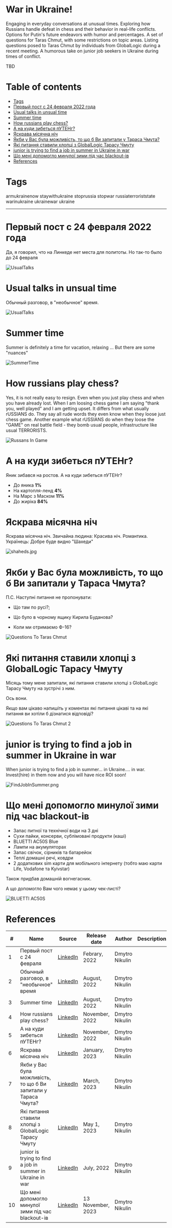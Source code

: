 # War in Ukraine!
Engaging in everyday conversations at unusual times.
Exploring how Russians handle defeat in chess and their behavior in real-life conflicts.
Options for Putin's future endeavors with humor and percentages.
A set of questions for Taras Chmut, with some restrictions on topic areas.
Listing questions posed to Taras Chmut by individuals from GlobalLogic during a recent meeting.
A humorous take on junior job seekers in Ukraine during times of conflict.

TBD 

# Table of contents
- [Tags](https://github.com/dimanikulin/dimanikulin/blob/main/WarInUkraine.md#tags)
- [Первый пост с 24 февраля 2022 года](https://github.com/dimanikulin/dimanikulin/blob/main/WarInUkraine.md#%D0%BF%D0%B5%D1%80%D0%B2%D1%8B%D0%B9-%D0%BF%D0%BE%D1%81%D1%82-%D1%81-24-%D1%84%D0%B5%D0%B2%D1%80%D0%B0%D0%BB%D1%8F-2022-%D0%B3%D0%BE%D0%B4%D0%B0)
- [Usual talks in unsual time](https://github.com/dimanikulin/dimanikulin/blob/main/WarInUkraine.md#usual-talks-in-unsual-time)
- [Summer time](https://github.com/dimanikulin/dimanikulin/blob/main/WarInUkraine.md#summer-time)
- [How russians play chess?](https://github.com/dimanikulin/dimanikulin/blob/main/WarInUkraine.md#how-russians-play-chess)
- [А на куди зибеться пУТЕНг?](https://github.com/dimanikulin/dimanikulin/blob/main/WarInUkraine.md#%D0%B0-%D0%BD%D0%B0-%D0%BA%D1%83%D0%B4%D0%B8-%D0%B7%D0%B8%D0%B1%D0%B5%D1%82%D1%8C%D1%81%D1%8F-%D0%BF%D1%83%D1%82%D0%B5%D0%BD%D0%B3)
- [Яскрава місячна ніч](https://github.com/dimanikulin/dimanikulin/blob/main/WarInUkraine.md#%D1%8F%D1%81%D0%BA%D1%80%D0%B0%D0%B2%D0%B0-%D0%BC%D1%96%D1%81%D1%8F%D1%87%D0%BD%D0%B0-%D0%BD%D1%96%D1%87)
- [Якби у Вас була можливість, то що б Ви запитали у Тараса Чмута?](https://github.com/dimanikulin/dimanikulin/blob/main/WarInUkraine.md#%D1%8F%D0%BA%D0%B1%D0%B8-%D1%83-%D0%B2%D0%B0%D1%81-%D0%B1%D1%83%D0%BB%D0%B0-%D0%BC%D0%BE%D0%B6%D0%BB%D0%B8%D0%B2%D1%96%D1%81%D1%82%D1%8C-%D1%82%D0%BE-%D1%89%D0%BE-%D0%B1-%D0%B2%D0%B8-%D0%B7%D0%B0%D0%BF%D0%B8%D1%82%D0%B0%D0%BB%D0%B8-%D1%83-%D1%82%D0%B0%D1%80%D0%B0%D1%81%D0%B0-%D1%87%D0%BC%D1%83%D1%82%D0%B0)
- [Які питання ставили хлопці з GlobalLogic Тарасу Чмуту](https://github.com/dimanikulin/dimanikulin/blob/main/WarInUkraine.md#%D1%8F%D0%BA%D1%96-%D0%BF%D0%B8%D1%82%D0%B0%D0%BD%D0%BD%D1%8F-%D1%81%D1%82%D0%B0%D0%B2%D0%B8%D0%BB%D0%B8-%D1%85%D0%BB%D0%BE%D0%BF%D1%86%D1%96-%D0%B7-globallogic-%D1%82%D0%B0%D1%80%D0%B0%D1%81%D1%83-%D1%87%D0%BC%D1%83%D1%82%D1%83)
- [junior is trying to find a job in summer in Ukraine in war](https://github.com/dimanikulin/dimanikulin/blob/main/WarInUkraine.md#junior-is-trying-to-find-a-job-in-summer-in-ukraine-in-war)
- [Що мені допомогло минулої зими під час blackout-ів](https://github.com/dimanikulin/dimanikulin/blob/main/WarInUkraine.md#%D1%89%D0%BE-%D0%BC%D0%B5%D0%BD%D1%96-%D0%B4%D0%BE%D0%BF%D0%BE%D0%BC%D0%BE%D0%B3%D0%BB%D0%BE-%D0%BC%D0%B8%D0%BD%D1%83%D0%BB%D0%BE%D1%97-%D0%B7%D0%B8%D0%BC%D0%B8-%D0%BF%D1%96%D0%B4-%D1%87%D0%B0%D1%81-blackout-%D1%96%D0%B2)
- [References](https://github.com/dimanikulin/dimanikulin/blob/main/WarInUkraine.md#references)

# Tags
armukrainenow staywithukraine stoprussia stopwar russiaterroriststate warinukraine ukrainewar ukraine

---

# Первый пост с 24 февраля 2022 года
Да, я говорил, что на Линкеде нет места для политоты.
Но так-то было до 24 февраля

<img src="./Images/RussansInUkraine.jpg" alt="UsualTalks" />

# Usual talks in unsual time
Обычный разговор, в "необычное" время.

<img src="./Images/UsualTalks.jpg" alt="UsualTalks" />

# Summer time
Summer is definitely a time for vacation, relaxing ...
But there are some "nuances"

<img src="./Images/SummerTime.jpg" alt="SummerTime" />

# How russians play chess?
Yes, it is not really easy to resign.
Even when you just play chess and when you have already lost.
When I am loosing chess game I am saying "thank you, well played" and I am getting upset.
It differs from what usually rUSSIANS do.
They say all rude words they even know when they loose just chess game.
Another example what rUSSIANS do when they loose the "GAME" on real battle field - they bomb usual people, infrastructure like usual TERRORISTS.

<img src="./Images/RussansInGame.jpg" alt="Russans In Game" />

# А на куди зибеться пУТЕНг?
Яник зибався на ростов.
А на куди зибеться пУТЕНг?

- До яника **1%**
- На картопля-ленд **4%**
- На Марс з Маском **11%**
- До жиріка **84%**

# Яскрава місячна ніч
Яскрава місячна ніч.
Звичайна людина: Красива ніч. Романтика.
Українець: Добре буде видно "Шахеди"

<img src="./Images/shaheds.jpg" alt="shaheds.jpg" />

# Якби у Вас була можливість, то що б Ви запитали у Тараса Чмута?

П.С.
Наступні питання не пропонувати:

- Що там по русі?;

- Що було в чорному ящику Кирила Буданова?

- Коли ми отримаємо Ф-16?

<img src="./Images/QuestionsToTarasChmut.png" alt="Questions To Taras Chmut"/>

# Які питання ставили хлопці з GlobalLogic Тарасу Чмуту
Місяць тому мене запитали, які питання ставили хлопці з GlobalLogic Тарасу Чмуту на зустрічі з ним.

Ось вони.

Якщо вам цікаво напишіть у коментах які питання цікаві та на які питання ви хотіли б дізнатися відповіді?

<img src="./Images/QuestionsToTarasChmut2.png" alt= "Questions To Taras Chmut 2"/>

# junior is trying to find a job in summer in Ukraine in war
When junior is trying to find a job in summer... in Ukraine.... in war.
Invest(hire) in them now and you will have nice ROI soon!

<img src="./Images/FindJobInSummer.png" alt="FindJobInSummer.png" />

# Що мені допомогло минулої зими під час blackout-ів
- Запас питної та технічної води на 3 дні
- Сухи пайки, консерви, сублімовані продукти (каші)
- BLUETTI AC50S Blue
- Лампи на акумуляторах
- Запас свічок, сірників та батарейок
- Теплі домашні речі, ковдри
- 2 додаткових sim карти для мобільного інтернету (тобто маю карти Life, Vodafone та Kyivstar)

Також придбав домашній вогнегасник.

А що допомогло Вам чого немає у цьому чек-листі?

<img src="./Images/BLUETTI AC50S.jfif" alt="BLUETTI AC50S"/>

# References
| # | Name                   | Source                | Release date           |  Author                 | Description   |
| - | -----------------------|---------------------- |----------------------- | ----------------------- |:-------------:|
| 1 |Первый пост с 24 февраля|[LinkedIn](https://www.linkedin.com/posts/dimanikulin_%D0%B4%D0%B0-%D1%8F-%D0%B3%D0%BE%D0%B2%D0%BE%D1%80%D0%B8%D0%BB-%D1%87%D1%82%D0%BE-%D0%BD%D0%B0-%D0%BB%D0%B8%D0%BD%D0%BA%D0%B5%D0%B4%D0%B5-%D0%BD%D0%B5%D1%82-%D0%BC%D0%B5%D1%81%D1%82%D0%B0-%D0%B4%D0%BB%D1%8F-activity-6927370042426707968-O7jY?utm_source=share&utm_medium=member_desktop)|Febrary, 2022| Dmytro Nikulin||
| 2 |Обычный разговор, в "необычное" время|[LinkedIn](https://www.linkedin.com/posts/dimanikulin_standwithukraine-warinukraine-activity-6962298071544135680-Szog?utm_source=share&utm_medium=member_desktop)|August, 2022| Dmytro Nikulin||
| 3 |Summer time|[LinkedIn](https://www.linkedin.com/posts/dimanikulin_ukrainewar-ukraine-summer-activity-6957738620485005312-kqEc?utm_source=share&utm_medium=member_desktop)|August, 2022| Dmytro Nikulin||
| 4 |How russians play chess?|[LinkedIn](https://www.linkedin.com/posts/dimanikulin_russiaterroriststate-warinukraine-stoprussia-activity-7000377148582563840-kZNd?utm_source=share&utm_medium=member_desktop)|November, 2022| Dmytro Nikulin||
| 5 |А на куди зибеться пУТЕНг?|[LinkedIn](https://www.linkedin.com/posts/dimanikulin_warinukraine-staywithukraine-activity-6987497817262972928-os1e?utm_source=share&utm_medium=member_desktop)|November, 2022| Dmytro Nikulin||
| 6 |Яскрава місячна ніч|[LinkedIn](https://www.linkedin.com/posts/dimanikulin_warinukraine-stoprussia-activity-7018150699758727169-qItq?utm_source=share&utm_medium=member_desktop)|January, 2023| Dmytro Nikulin||
| 7 |Якби у Вас була можливість, то що б Ви запитали у Тараса Чмута?|[LinkedIn](https://www.linkedin.com/posts/dimanikulin_globallogic-savelife-staywithukraine-activity-7046022484441149441-Ium7?utm_source=share&utm_medium=member_desktop)|March, 2023| Dmytro Nikulin||
| 8 |Які питання ставили хлопці з GlobalLogic Тарасу Чмуту|[LinkedIn](https://www.linkedin.com/posts/dimanikulin_globallogic-armukrainenow-staywithukraine-activity-7058710292825874433-_gHi?utm_source=share&utm_medium=member_desktop)|May 1, 2023 | Dmytro Nikulin||
| 9 |junior is trying to find a job in summer in Ukraine in war|[LinkedIn](https://www.linkedin.com/posts/dimanikulin_ukrainewar-ukraine-summer-activity-6957738620485005312-kqEc?utm_source=share&utm_medium=member_desktop)|July, 2022 | Dmytro Nikulin||
| 10|Що мені допомогло минулої зими під час blackout-ів|[LinkedIn](https://www.linkedin.com/posts/dimanikulin_%D1%89%D0%BE-%D0%BC%D0%B5%D0%BD%D1%96-%D0%B4%D0%BE%D0%BF%D0%BE%D0%BC%D0%BE%D0%B3%D0%BB%D0%BE-%D0%BC%D0%B8%D0%BD%D1%83%D0%BB%D0%BE%D1%97-%D0%B7%D0%B8%D0%BC%D0%B8-%D0%BF%D1%96%D0%B4-%D1%87%D0%B0%D1%81-blackout-%D1%96%D0%B2-activity-7129735104486080512-MALD?utm_source=share&utm_medium=member_desktop)|13 November, 2023 | Dmytro Nikulin| |
